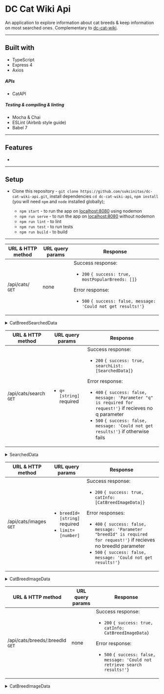 # DC Cat Wiki Api

An application to explore information about cat breeds & keep information on most searched ones. Complementary to [dc-cat-wiki](https://github.com/sukcinitas/dc-cat-wiki).

---

## Built with

- TypeScript
- Express 4
- Axios

##### APIs

- CatAPI

##### Testing & compiling & linting

- Mocha & Chai
- ESLint (Airbnb style guide)
- Babel 7

---

## Features

- 

---

## Setup

- Clone this repository - `git clone https://github.com/sukcinitas/dc-cat-wiki-api.git`, install dependencies `cd dc-cat-wiki-api`, `npm install` (you will need `npm` and `node` installed globally);

  - `npm start` - to run the app on [localhost:8080](http://localhost:8080/) using nodemon
  - `npm run serve` - to run the app on [localhost:8080](http://localhost:8080/) without nodemon
  - `npm run lint` - to lint
  - `npm run test` - to run tests
  - `npm run build` - to build

---


| URL & HTTP method | URL query params |      Response      |            
| ------------------| ---------------------- | ---------------- |
| /api/cats/ `GET`  |           none           |Success response: <ul><li>`200` `{ success: true, mostPopularBreeds: []}`</li></ul> Error response: <ul><li>`500` `{ success: false, message: 'Could not get results!'}`</li></ul>|

<details>
  <summary>CatBreedSearchedData</summary>
  <pre>{
    weight: {
      imperial: string,
      metric: string,
    }
    id: string,
    name: string,
    cfa_url: string,
    vetstreet_url: string,
    vcahospitals_url: string,
    temperament: string,
    origin: string,
    country_codes: string,
    country_code: string,
    description: string,
    life_span: string,
    indoor: number,
    lap: number,
    alt_names: string,
    adaptability: number,
    affection_level: number,
    child_friendly: number,
    dog_friendly: number,
    energy_level: number,
    grooming: number,
    health_issues: number,
    intelligence: number,
    shedding_level: number,
    social_needs: number,
    stranger_friendly: number,
    vocalisation: number,
    experimental: number,
    hairless: number,
    natural: number,
    rare: number,
    rex: number,
    suppressed_tail: number,
    short_legs: number,
    wikipedia_url: string,
    hypoallergenic: number,
    reference_image_id: string,
    image: {
      id?: string,
      url: string,
      width?: number,
      height?: number,
    },
    searched: number
}</pre>
</details>

| URL & HTTP method | URL query params |      Response      |            
| ------------------| ---------------------- | ---------------- |
| /api/cats/search `GET`  | <ul><li>`q=[string]` required</li></ul>|Success response: <ul><li>`200` `{ success: true, searchList: [SearchedData]}`</li></ul> Error response: <ul><li>`400` `{ success: false, message: 'Parameter "q" is required for request!'}` if recieves no q parameter</li><li>`500` `{ success: false, message: 'Could not get results!'}` if otherwise fails</li></ul>|


<details>
  <summary>SearchedData</summary>
  <pre>{
    id: string,
    name: string,
}</pre>
</details>

| URL & HTTP method | URL query params |      Response      |            
| ------------------| ---------------------- | ---------------- |
| /api/cats/images `GET`  | <ul><li>`breedId=[string]` required</li><li>`limit=[number]`</li></ul> |Success response: <ul><li>`200` `{ success: true, catInfo: [CatBreedImageData]}`</li></ul> Error responses: <ul><li>`400` `{ success: false, message: 'Parameter "breedId" is required for request!'}` if recieves no breedId parameter</li><li>`500` `{ success: false, message: 'Could not get results!'}`</li></ul>|


<details>
  <summary>CatBreedImageData</summary>
  <pre>{
  breeds: [
      weight: {
      imperial: string,
      metric: string,
    }
    id: string,
    name: string,
    cfa_url: string,
    vetstreet_url: string,
    vcahospitals_url: string,
    temperament: string,
    origin: string,
    country_codes: string,
    country_code: string,
    description: string,
    life_span: string,
    indoor: number,
    lap: number,
    alt_names: string,
    adaptability: number,
    affection_level: number,
    child_friendly: number,
    dog_friendly: number,
    energy_level: number,
    grooming: number,
    health_issues: number,
    intelligence: number,
    shedding_level: number,
    social_needs: number,
    stranger_friendly: number,
    vocalisation: number,
    experimental: number,
    hairless: number,
    natural: number,
    rare: number,
    rex: number,
    suppressed_tail: number,
    short_legs: number,
    wikipedia_url: string,
    hypoallergenic: number,
    reference_image_id: string,
  ],
  id: string,
  url: string,
  width: number,
  height: number,
}</pre>
</details>

| URL & HTTP method | URL query params |      Response      |            
| ------------------| ---------------------- | ---------------- |
| /api/cats/breeds/:breedId `GET`  |           none           |Success response: <ul><li>`200` `{ success: true, catInfo: CatBreedImageData}`</li></ul> Error response: <ul><li>`500` `{ success: false, message: 'Could not retrieve search results!'}`</li></ul>|

<details>
  <summary>CatBreedImageData</summary>
  <pre>{
  breeds: [
      weight: {
      imperial: string,
      metric: string,
    }
    id: string,
    name: string,
    cfa_url: string,
    vetstreet_url: string,
    vcahospitals_url: string,
    temperament: string,
    origin: string,
    country_codes: string,
    country_code: string,
    description: string,
    life_span: string,
    indoor: number,
    lap: number,
    alt_names: string,
    adaptability: number,
    affection_level: number,
    child_friendly: number,
    dog_friendly: number,
    energy_level: number,
    grooming: number,
    health_issues: number,
    intelligence: number,
    shedding_level: number,
    social_needs: number,
    stranger_friendly: number,
    vocalisation: number,
    experimental: number,
    hairless: number,
    natural: number,
    rare: number,
    rex: number,
    suppressed_tail: number,
    short_legs: number,
    wikipedia_url: string,
    hypoallergenic: number,
    reference_image_id: string,
  ],
  id: string,
  url: string,
  width: number,
  height: number,
